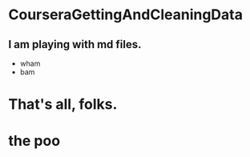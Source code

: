 # CourseraGettingAndCleaningData


## I am playing with md files.
* wham
* bam

That's all, folks.
==================

the poo
===